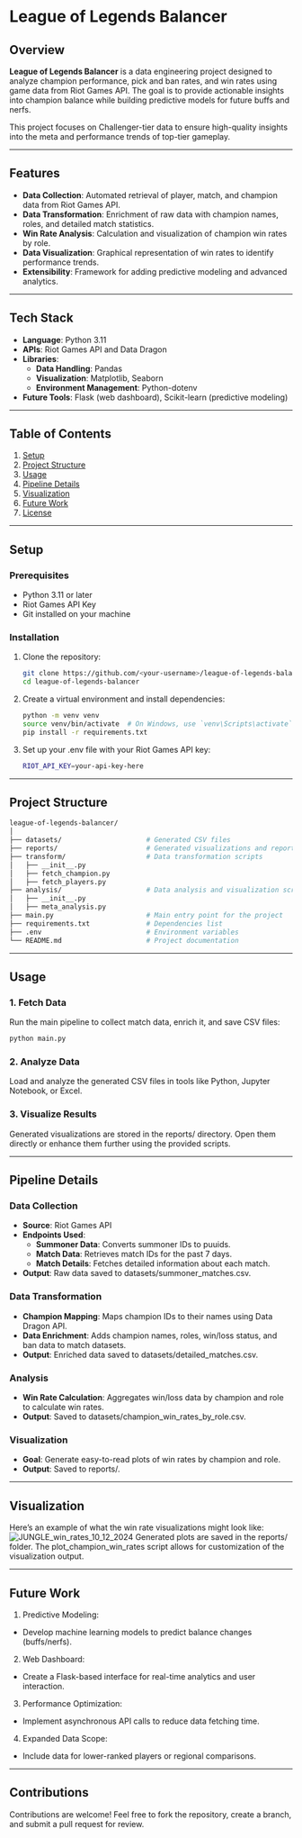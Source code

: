 # League of Legends Balancer

## Overview
**League of Legends Balancer** is a data engineering project designed to analyze champion performance, pick and ban rates, and win rates using game data from Riot Games API. The goal is to provide actionable insights into champion balance while building predictive models for future buffs and nerfs.

This project focuses on Challenger-tier data to ensure high-quality insights into the meta and performance trends of top-tier gameplay.

---

## Features
- **Data Collection**: Automated retrieval of player, match, and champion data from Riot Games API.
- **Data Transformation**: Enrichment of raw data with champion names, roles, and detailed match statistics.
- **Win Rate Analysis**: Calculation and visualization of champion win rates by role.
- **Data Visualization**: Graphical representation of win rates to identify performance trends.
- **Extensibility**: Framework for adding predictive modeling and advanced analytics.

---

## Tech Stack
- **Language**: Python 3.11
- **APIs**: Riot Games API and Data Dragon
- **Libraries**:
  - **Data Handling**: Pandas
  - **Visualization**: Matplotlib, Seaborn
  - **Environment Management**: Python-dotenv
- **Future Tools**: Flask (web dashboard), Scikit-learn (predictive modeling)

---

## Table of Contents
1. [Setup](#setup)
2. [Project Structure](#project-structure)
3. [Usage](#usage)
4. [Pipeline Details](#pipeline-details)
5. [Visualization](#visualization)
6. [Future Work](#future-work)
7. [License](#license)

---

## Setup

### Prerequisites
- Python 3.11 or later
- Riot Games API Key
- Git installed on your machine

### Installation
1. Clone the repository:
   ```bash
   git clone https://github.com/<your-username>/league-of-legends-balancer.git
   cd league-of-legends-balancer
2. Create a virtual environment and install dependencies:
   ```bash
   python -m venv venv
   source venv/bin/activate  # On Windows, use `venv\Scripts\activate`
   pip install -r requirements.txt
3. Set up your .env file with your Riot Games API key:
   ```bash
   RIOT_API_KEY=your-api-key-here

---

## Project Structure
   ```bash
   league-of-legends-balancer/
   │
   ├── datasets/                     # Generated CSV files
   ├── reports/                      # Generated visualizations and reports
   ├── transform/                    # Data transformation scripts
   │   ├── __init__.py
   │   ├── fetch_champion.py
   │   ├── fetch_players.py
   ├── analysis/                     # Data analysis and visualization scripts
   │   ├── __init__.py
   │   ├── meta_analysis.py
   ├── main.py                       # Main entry point for the project
   ├── requirements.txt              # Dependencies list
   ├── .env                          # Environment variables
   └── README.md                     # Project documentation
```

---

## Usage

### 1. Fetch Data
Run the main pipeline to collect match data, enrich it, and save CSV files:
   ```bash
   python main.py
   ```
  
### 2. Analyze Data
Load and analyze the generated CSV files in tools like Python, Jupyter Notebook, or Excel.

### 3. Visualize Results
Generated visualizations are stored in the reports/ directory. Open them directly or enhance them further using the provided scripts.

---

## Pipeline Details

### Data Collection
- **Source**: Riot Games API
- **Endpoints Used**:
  - **Summoner Data**: Converts summoner IDs to puuids.
  - **Match Data**: Retrieves match IDs for the past 7 days.
  - **Match Details**: Fetches detailed information about each match.
- **Output**: Raw data saved to datasets/summoner_matches.csv.

### Data Transformation
- **Champion Mapping**: Maps champion IDs to their names using Data Dragon API.
- **Data Enrichment**: Adds champion names, roles, win/loss status, and ban data to match datasets.
- **Output**: Enriched data saved to datasets/detailed_matches.csv.

### Analysis
- **Win Rate Calculation**: Aggregates win/loss data by champion and role to calculate win rates.
- **Output**: Saved to datasets/champion_win_rates_by_role.csv.

### Visualization
- **Goal**: Generate easy-to-read plots of win rates by champion and role.
- **Output**: Saved to reports/.

---

## Visualization

Here’s an example of what the win rate visualizations might look like:
![JUNGLE_win_rates_10_12_2024](https://github.com/user-attachments/assets/46a842ad-a0c6-41d8-8d19-d5184ae6a857)
Generated plots are saved in the reports/ folder. The plot_champion_win_rates script allows for customization of the visualization output.

---

## Future Work

1. Predictive Modeling:
  - Develop machine learning models to predict balance changes (buffs/nerfs).
2. Web Dashboard:
  - Create a Flask-based interface for real-time analytics and user interaction.
3. Performance Optimization:
  - Implement asynchronous API calls to reduce data fetching time.
4. Expanded Data Scope:
  - Include data for lower-ranked players or regional comparisons.

---

## Contributions

Contributions are welcome! Feel free to fork the repository, create a branch, and submit a pull request for review.


